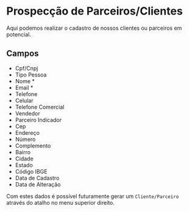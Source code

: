 # Prospecção de Parceiros/Clientes

Aqui podemos realizar o cadastro de nossos clientes ou parceiros em potencial.

## Campos

* Cpf/Cnpj
* Tipo Pessoa
* Nome \*
* Email \*
* Telefone
* Celular
* Telefone Comercial
* Vendedor 
* Parceiro Indicador
* Cep
* Endereço
* Número
* Complemento
* Bairro
* Cidade
* Estado
* Código IBGE
* Data de Cadastro
* Data de Alteração

Com estes dados é possível futuramente gerar um `Cliente/Parceiro` através do atalho no menu superior direito.

